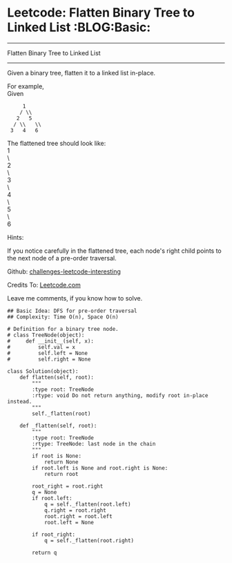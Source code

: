 # Leetcode: Flatten Binary Tree to Linked List     :BLOG:Basic:


---

Flatten Binary Tree to Linked List  

---

Given a binary tree, flatten it to a linked list in-place.  

For example,  
Given  

         1  
        / \\  
       2   5  
      / \\   \\  
     3   4   6  
The flattened tree should look like:  
   1  
    \\  
     2  
      \\  
       3  
        \\  
         4  
          \\  
           5  
            \\  
             6  

Hints:  

If you notice carefully in the flattened tree, each node's right child points to the next node of a pre-order traversal.  

Github: [challenges-leetcode-interesting](https://github.com/DennyZhang/challenges-leetcode-interesting/tree/master/flatten-binary-tree-to-linked-list)  

Credits To: [Leetcode.com](https://leetcode.com/problems/flatten-binary-tree-to-linked-list/description/)  

Leave me comments, if you know how to solve.  

    ## Basic Idea: DFS for pre-order traversal
    ## Complexity: Time O(n), Space O(n)
    
    # Definition for a binary tree node.
    # class TreeNode(object):
    #     def __init__(self, x):
    #         self.val = x
    #         self.left = None
    #         self.right = None
    
    class Solution(object):
        def flatten(self, root):
            """
            :type root: TreeNode
            :rtype: void Do not return anything, modify root in-place instead.
            """
            self._flatten(root)
    
        def _flatten(self, root):
            """
            :type root: TreeNode
            :rtype: TreeNode: last node in the chain
            """
            if root is None:
                return None
            if root.left is None and root.right is None:
                return root
    
            root_right = root.right
            q = None
            if root.left:
                q = self._flatten(root.left)
                q.right = root.right
                root.right = root.left
                root.left = None
    
            if root_right:
                q = self._flatten(root.right)
    
            return q